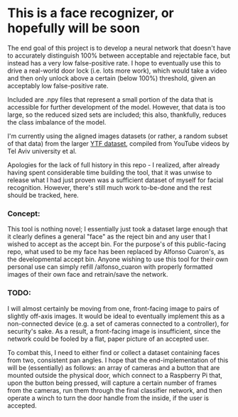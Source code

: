 # This is a face recognizer, or hopefully will be soon

The end goal of this project is to develop a neural network that doesn't have to accurately distinguish 100% between acceptable and rejectable face, but instead has a very low false-positive rate. I hope to eventually use this to drive a real-world door lock (i.e. lots more work), which would take a video and then only unlock above a certain (below 100%) threshold, given an acceptably low false-positive rate.

Included are .npy files that represent a small portion of the data that is accessible for further development of the model. However, that data is too large, so the reduced sized sets are included; this also, thankfully, reduces the class imbalance of the model.

I'm currently using the aligned images datasets (or rather, a random subset of that data) from the larger [YTF dataset](https://www.cs.tau.ac.il/~wolf/ytfaces/index.html), compiled from YouTube videos by Tel Aviv university et al.

Apologies for the lack of full history in this repo - I realized, after already having spent considerable time building the tool, that it was unwise to release what I had just proven was a sufficient dataset of myself for facial recognition. However, there's still much work to-be-done and the rest should be tracked, here.

### Concept:

This tool is nothing novel; I essentially just took a dataset large enough that it clearly defines a general "face" as the reject bin and any user that I wished to accept as the accept bin. For the purpose's of this public-facing repo, what used to be my face has been replaced by Alfonso Cuaron's, as the developmental accept bin. Anyone wishing to use this tool for their own personal use can simply refill /alfonso\_cuaron with properly formatted images of their own face and retrain/save the network.

### TODO:

I will almost certainly be moving from one, front-facing image to pairs of slightly off-axis images. It would be ideal to eventually implement this as a non-connected device (e.g. a set of cameras connected to a controller), for security's sake. As a result, a front-facing image is insufficient, since the network could be fooled by a flat, paper picture of an accepted user.

To combat this, I need to either find or collect a dataset containing faces from two, consistent pan angles. I hope that the end-implementation of this will be (essentially) as follows: an array of cameras and a button that are mounted outside the physical door, which connect to a Raspberry Pi that, upon the button being pressed, will capture a certain number of frames from the cameras, run them through the final classifier network, and then operate a winch to turn the door handle from the inside, if the user is accepted.
